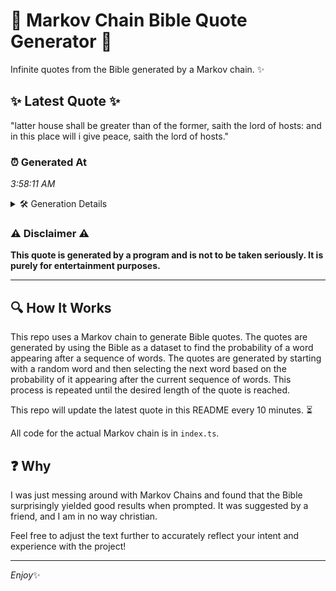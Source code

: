 # 📖 Markov Chain Bible Quote Generator 📖

Infinite quotes from the Bible generated by a Markov chain. ✨

## ✨ Latest Quote ✨
"latter house shall be greater than of the former, saith the lord of hosts: and in this place will i give peace, saith the lord of hosts."

### ⏰ Generated At
*3:58:11 AM*

<details>
    <summary>🛠️ Generation Details</summary>
    <p>
        <strong>🌱 Seed:</strong> latter<br>
        <strong>🔄 Iterations:</strong> 26<br>
        <strong>📜 Context History:</strong><br>[ latter ]: house<br>[ latter, house ]: shall<br>[ latter, house, shall ]: be<br>[ latter, house, shall, be ]: greater<br>[ latter, house, shall, be, greater ]: than<br>[ latter, house, shall, be, greater, than ]: of<br>[ house, shall, be, greater, than, of ]: the<br>[ shall, be, greater, than, of, the ]: former,<br>[ be, greater, than, of, the, former, ]: saith<br>[ greater, than, of, the, former,, saith ]: the<br>[ than, of, the, former,, saith, the ]: lord<br>[ of, the, former,, saith, the, lord ]: of<br>[ the, former,, saith, the, lord, of ]: hosts:<br>[ former,, saith, the, lord, of, hosts: ]: and<br>[ saith, the, lord, of, hosts:, and ]: in<br>[ the, lord, of, hosts:, and, in ]: this<br>[ lord, of, hosts:, and, in, this ]: place<br>[ of, hosts:, and, in, this, place ]: will<br>[ hosts:, and, in, this, place, will ]: i<br>[ and, in, this, place, will, i ]: give<br>[ in, this, place, will, i, give ]: peace,<br>[ this, place, will, i, give, peace, ]: saith<br>[ place, will, i, give, peace,, saith ]: the<br>[ will, i, give, peace,, saith, the ]: lord<br>[ i, give, peace,, saith, the, lord ]: of<br>[ give, peace,, saith, the, lord, of ]: hosts.<br>
    </p>
</details>

### ⚠️ Disclaimer ⚠️
**This quote is generated by a program and is not to be taken seriously. It is purely for entertainment purposes.**

---

## 🔍 How It Works

This repo uses a Markov chain to generate Bible quotes. The quotes are generated by using the Bible as a dataset to find the probability of a word appearing after a sequence of words. The quotes are generated by starting with a random word and then selecting the next word based on the probability of it appearing after the current sequence of words. This process is repeated until the desired length of the quote is reached.

This repo will update the latest quote in this README every 10 minutes. ⏳

All code for the actual Markov chain is in `index.ts`.

## ❓ Why

I was just messing around with Markov Chains and found that the Bible surprisingly yielded good results when prompted. 
It was suggested by a friend, and I am in no way christian.

Feel free to adjust the text further to accurately reflect your intent and experience with the project!

---

*Enjoy*✨
